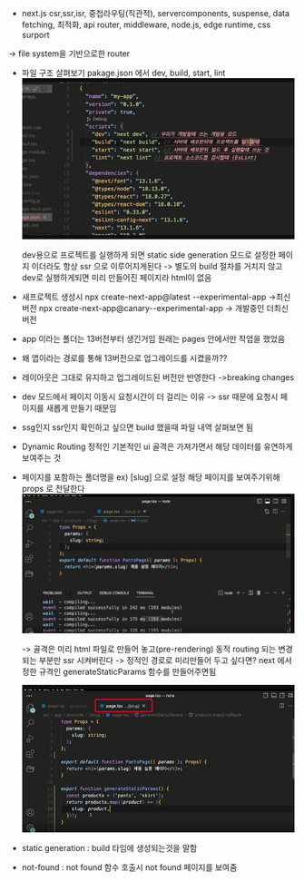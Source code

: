 - next.js
  csr,ssr,isr, 중첩라우팅(직관적), servercomponents, suspense, data fetching, 최적화, api router, middleware, node.js, edge runtime, css surport

-> file system을 기반으로한 router

- 파일 구조 살펴보기
  pakage.json 에서
  dev, build, start, lint
  <img src="../img/pakage.png" />

  dev용으로 프로젝트를 실행하게 되면 static side generation 모드로 설정한 페이지 이더라도 항상 ssr 으로 이루어지게된다 -> 별도의 build 절차를 거치지 않고 dev로 실행하게되면 미리 만들어진 페이지라 html이 없음

- 새프로젝트 생성시
  npx create-next-app@latest --experimental-app ->최신버전
  npx create-next-app@canary--experimental-app -> 개발중인 더최신버전

* app 이라는 폴더는 13버전부터 생긴거임
  원래는 pages 안에서만 작업을 했었음

* 왜 앱이라는 경로를 통해 13버전으로 업그레이드를 시켰을까??

* 레이아웃은 그대로 유지하고
  업그레이드된 버전만 반영한다 ->breaking changes

* dev 모드에서 페이지 이동시 요청시간이 더 걸리는 이유 -> ssr 때문에 요청시 페이지를 새롭게 만들기 때문임

* ssg인지 ssr인지 확인하고 싶으면 build 했을때 파일 내역 살펴보면 됨

- Dynamic Routing
  정적인 기본적인 ui 골격은 가져가면서 해당 데이터를 유연하게 보여주는 것

* 페이지를 포함하는 폴더명을 ex) [slug] 으로 설정 해당 페이지를 보여주기위해 props 로 전달한다
  <img src="../img/slug.png" />

  -> 골격은 미리 html 파일로 만들어 놓고(pre-rendering) 동적 routing 되는 변경되는 부분만 ssr 시켜버린다
  -> 정적인 경로로 미리만들어 두고 싶다면? next 에서 정한 규격인 generateStaticParams 함수를 만들어주면됨

  <img src="../img/generateStaticParams.png" />

- static generation : build 타임에 생성되는것을 말함

- not-found : not found 함수 호출시 not found 페이지를 보여줌
